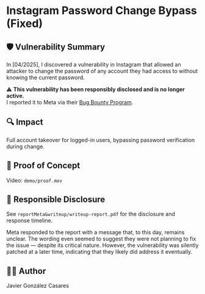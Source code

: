 # Instagram Password Change Bypass (Fixed)

## 🛡️ Vulnerability Summary

In [04/2025], I discovered a vulnerability in Instagram that allowed an attacker to change the password of any account they had access to without knowing the current password.

⚠️ **This vulnerability has been responsibly disclosed and is no longer active.**  
I reported it to Meta via their [Bug Bounty Program](https://hackerone.com/meta).

## 🔍 Impact
Full account takeover for logged-in users, bypassing password verification during change.

## 🧪 Proof of Concept
Video: `demo/proof.mov`

## 📄 Responsible Disclosure

See `reportMeta&writeup/writeup-report.pdf` for the disclosure and response timeline.

Meta responded to the report with a message that, to this day, remains unclear. The wording even seemed to suggest they were not planning to fix the issue — despite its critical nature. However, the vulnerability was silently patched at a later time, indicating that they likely did address it eventually.

## 👨‍💻 Author
Javier González Casares